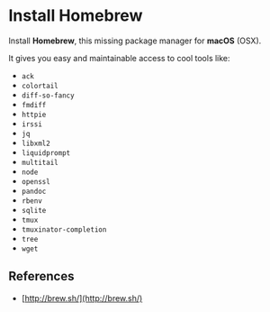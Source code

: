 # Install Homebrew

Install **Homebrew**, this missing package manager for **macOS** (OSX).

It gives you easy and maintainable access to cool tools like:

- `ack`
- `colortail`
- `diff-so-fancy`
- `fmdiff`
- `httpie`
- `irssi`
- `jq`
- `libxml2`
- `liquidprompt`
- `multitail`
- `node`
- `openssl`
- `pandoc`
- `rbenv`
- `sqlite`
- `tmux`
- `tmuxinator-completion`
- `tree`
- `wget`

## References

- [http://brew.sh/](http://brew.sh/)
